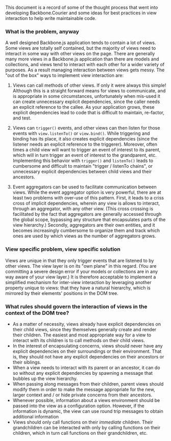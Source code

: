 
This document is a record of some of the thought process that went into developing Backbone.Courier and some ideas for best practices in view interaction to help write maintainable code.

### What is the problem, anyway

A well designed Backbone.js application tends to contain a lot of views. Some views are totally self contained, but the majority of views need to interact in some way with other views on the page. There are generally many more views in a Backbone.js application than there are models and collections, and views tend to interact with each other for a wider variety of purposes. As a result managing interaction between views gets messy. The "out of the box" ways to implement view interaction are:

1. Views can call methods of other views. If only it were always this simple! Although this is a straight forward means for views to communicate, and is appropriate in some circumstances, unfortunately when mis-used it can create unnecessary explicit dependencies, since the caller needs an explicit reference to the callee. As your application grows, these explicit dependencies lead to code that is difficult to maintain, re-factor, and test.

2. Views can `trigger()` events, and other views can then listen for those events with `view.listenTo()` or `view.bind()`. While triggering and binding has its place, it also creates explicit dependencies (since the listener needs an explicit reference to the triggerer). Moreover, often times a child view will want to trigger an event of interest to its parent, which will in turn trigger an event of interest to the grandparent, etc. Implementing this behavior with `trigger()` and `listenTo()` leads to cumbersome and difficult to maintain "trigger / listenTo chains", or unnecessary explicit dependencies between child views and their ancestors.

3. Event aggregators can be used to facilitate communication between views. While the event aggregator option is very powerful, there are at least two problems with over-use of this pattern. First, it leads to a criss cross of implicit dependencies, wherein any view is allows to interact, through an aggregator, with any other view. (This cross crossing is facilitated by the fact that aggregators are generally accessed through the global scope, bypassing any structure that encapsulates parts of the view hierarchy.) Secondly, aggregators are their own entities, and it becomes increasingly cumbersome to organize them and track which ones are used by which views as the number of aggregators grows.

### View specific problem, view specific solution

Views are unique in that they only trigger events that are listened to by other views. The view layer is on its "own plane" in this regard. (You are committing a severe design error if your models or collections are in any way aware of your view layer.) It is therefore acceptable to implement a simplified mechanism for inter-view interaction by leveraging another property unique to views: that they have a natural hierarchy, which is mirrored by their elements' positions in the DOM tree.

### What rules should govern the interaction of views in the context of the DOM tree?

* As a matter of necessity, views already have explicit dependencies on their child views, since they themselves generally create and render their children. The easiest and most appropriate way for a view to interact with its children is to call methods on their child views.
* In the interest of encapsulating concerns, views should never have any explicit dependencies on their surroundings or their environment. That is, they should not have any explicit dependencies on their ancestors or their siblings.
* When a view needs to interact with its parent or an ancestor, it can do so without any explicit dependencies by spawning a message that bubbles up the view hierarchy. 
* When passing along messages from their children, parent views should modify them in order to make the message appropriate for the new, larger context and / or hide private concerns from their ancestors.
* Whenever possible, information about a views environment should be passed into the view as a configuration option. However, if the information is dynamic, the view can use round trip messages to obtain additional information
* Views should only call functions on their *immediate* children. Their grandchildren can be interacted with only by calling functions on their children, which in turn call functions on their grandchildren, etc.
